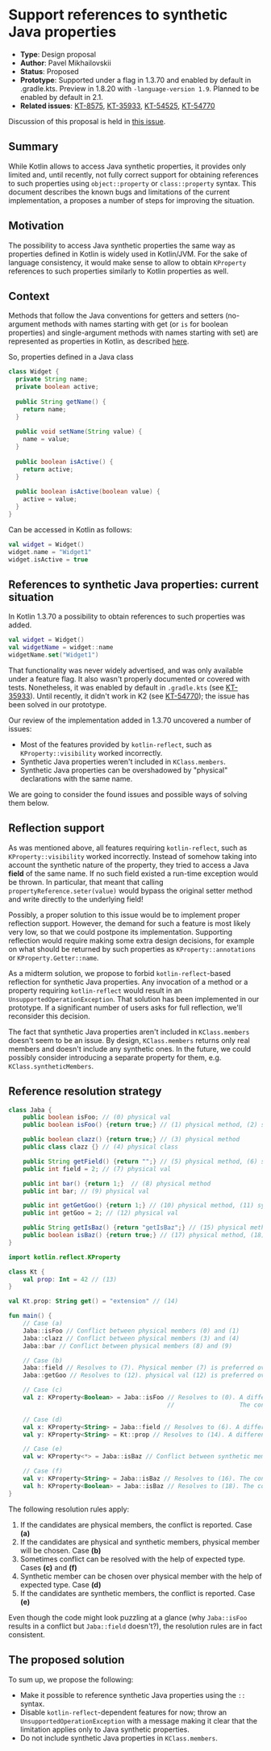 # Support references to synthetic Java properties

* **Type**: Design proposal
* **Author**: Pavel Mikhailovskii
* **Status**: Proposed
* **Prototype**: Supported under a flag in 1.3.70 and enabled by default in .gradle.kts. Preview in 1.8.20 with `-language-version 1.9`. Planned to be enabled by default in 2.1.
* **Related issues**: [KT-8575](https://youtrack.jetbrains.com/issue/KT-8575), [KT-35933](https://youtrack.jetbrains.com/issue/KT-35933), [KT-54525](https://youtrack.jetbrains.com/issue/KT-54525), [KT-54770](https://youtrack.jetbrains.com/issue/KT-54770)

Discussion of this proposal is held in [this issue](https://github.com/Kotlin/KEEP/issues/328).

## Summary

While Kotlin allows to access Java synthetic properties, it provides only limited and, until recently, 
not fully correct support for obtaining references to such properties using `object::property` or `class::property` syntax. 
This document describes the known bugs and limitations of the current implementation, a proposes a number of steps for improving the situation. 

## Motivation

The possibility to access Java synthetic properties the same way as properties defined in Kotlin is widely used in Kotlin/JVM.
For the sake of language consistency, it would make sense to allow to obtain `KProperty` references to such properties
similarly to Kotlin properties as well.

## Context

Methods that follow the Java conventions for getters and setters (no-argument methods with names starting with get
(or `is` for boolean properties) and single-argument methods with names starting with set)
are represented as properties in Kotlin, as described [here](https://kotlinlang.org/docs/java-interop.html#getters-and-setters).

So, properties defined in a Java class
```java
class Widget {
  private String name;
  private boolean active;
  
  public String getName() {
    return name;
  }
  
  public void setName(String value) {
    name = value;
  }
  
  public boolean isActive() {
    return active;
  }
  
  public boolean isActive(boolean value) {
    active = value;
  }
}
```
Can be accessed in Kotlin as follows:
```kotlin
val widget = Widget()
widget.name = "Widget1"
widget.isActive = true
```

## References to synthetic Java properties: current situation

In Kotlin 1.3.70 a possibility to obtain references to such properties was added.
```kotlin
val widget = Widget()
val widgetName = widget::name
widgetName.set("Widget1")
```
That functionality was never widely advertised, and was only available under a feature flag.
It also wasn't properly documented or covered with tests.
Nonetheless, it was enabled by default in `.gradle.kts` (see [KT-35933](https://youtrack.jetbrains.com/issue/KT-35933)).
Until recently, it didn't work in K2 (see [KT-54770](https://youtrack.jetbrains.com/issue/KT-54770)); the issue has been
solved in our prototype.

Our review of the implementation added in 1.3.70 uncovered a number of issues:
- Most of the features provided by `kotlin-reflect`, such as `KProperty::visibility` worked incorrectly.
- Synthetic Java properties weren't included in `KClass.members`.
- Synthetic Java properties can be overshadowed by "physical" declarations with the same name.

We are going to consider the found issues and possible ways of solving them below.

## Reflection support

As was mentioned above, all features requiring `kotlin-reflect`, such as `KProperty::visibility` worked incorrectly. 
Instead of somehow taking into account the synthetic nature of the property, they tried to access a Java **field** of the same name. 
If no such field existed a run-time exception would be thrown.
In particular, that meant that calling `propertyReference.seter(value)` would bypass the original setter method and write
directly to the underlying field!

Possibly, a proper solution to this issue would be to implement proper reflection support.
However, the demand for such a feature is most likely very low, so that we could postpone its implementation.
Supporting reflection would require making some extra design decisions, for example on what should be returned
by such properties as `KProperty::annotations` or `KProperty.Getter::name`.

As a midterm solution, we propose to forbid `kotlin-reflect`-based reflection for synthetic Java properties.
Any invocation of a method or a property requiring `kotlin-reflect` would result in an `UnsupportedOperationException`.
That solution has been implemented in our prototype.
If a significant number of users asks for full reflection, we'll reconsider this decision.

The fact that synthetic Java properties aren't included in `KClass.members` doesn't seem to be an issue.
By design, `KClass.members` returns only real members and doesn't include any synthetic ones.
In the future, we could possibly consider introducing a separate property for them, e.g. `KClass.syntheticMembers`.

## Reference resolution strategy

```java
class Jaba {
    public boolean isFoo; // (0) physical val
    public boolean isFoo() {return true;} // (1) physical method, (2) synthetic val

    public boolean clazz() {return true;} // (3) physical method
    public class clazz {} // (4) physical class

    public String getField() {return "";} // (5) physical method, (6) synthetic val
    public int field = 2; // (7) physical val

    public int bar() {return 1;}  // (8) physical method
    public int bar; // (9) physical val

    public int getGetGoo() {return 1;} // (10) physical method, (11) synthetic val
    public int getGoo = 2; // (12) physical val

    public String getIsBaz() {return "getIsBaz";} // (15) physical method, (16) synthetic val
    public boolean isBaz() {return true;} // (17) physical method, (18) synthetic val
}
```

```kotlin
import kotlin.reflect.KProperty

class Kt {
    val prop: Int = 42 // (13)
}

val Kt.prop: String get() = "extension" // (14)

fun main() {
    // Case (a)
    Jaba::isFoo // Conflict between physical members (0) and (1)
    Jaba::clazz // Conflict between physical members (3) and (4)
    Jaba::bar // Conflict between physical members (8) and (9)

    // Case (b)
    Jaba::field // Resolves to (7). Physical member (7) is preferred over synthetic val (6)
    Jaba::getGoo // Resolves to (12). physical val (12) is preferred over synthetic val (11)

    // Case (c)
    val z: KProperty<Boolean> = Jaba::isFoo // Resolves to (0). A different member is chosen in conflicting situation.
                                            //                  The conflict is resolved

    // Case (d)
    val x: KProperty<String> = Jaba::field // Resolves to (6). A different member is chosen in non-conflicting situation
    val y: KProperty<String> = Kt::prop // Resolves to (14). A different member is chosen in non-conflicting situation

    // Case (e)
    val w: KProperty<*> = Jaba::isBaz // Conflict between synthetic members (16) and (18)

    // Case (f)
    val v: KProperty<String> = Jaba::isBaz // Resolves to (16). The conflict is resolved
    val h: KProperty<Boolean> = Jaba::isBaz // Resolves to (18). The conflict is resolved
}
```

The following resolution rules apply:
1. If the candidates are physical members, the conflict is reported. Case **(a)**
2. If the candidates are physical and synthetic members, physical member will be chosen. Case **(b)**
3. Sometimes conflict can be resolved with the help of expected type. Cases **(c)** and **(f)**
4. Synthetic member can be chosen over physical member with the help of expected type. Case **(d)**
5. If the candidates are synthetic members, the conflict is reported. Case **(e)**

Even though the code might look puzzling at a glance (why `Jaba::isFoo` results in a conflict but `Jaba::field` doesn't?),
the resolution rules are in fact consistent.

## The proposed solution

To sum up, we propose the following:
- Make it possible to reference synthetic Java properties using the `::` syntax.
- Disable `kotlin-reflect`-dependent features for now; throw an `UnsupportedOperationException` with a message making
it clear that the limitation applies only to Java synthetic properties.
- Do not include synthetic Java properties in `KClass.members`.